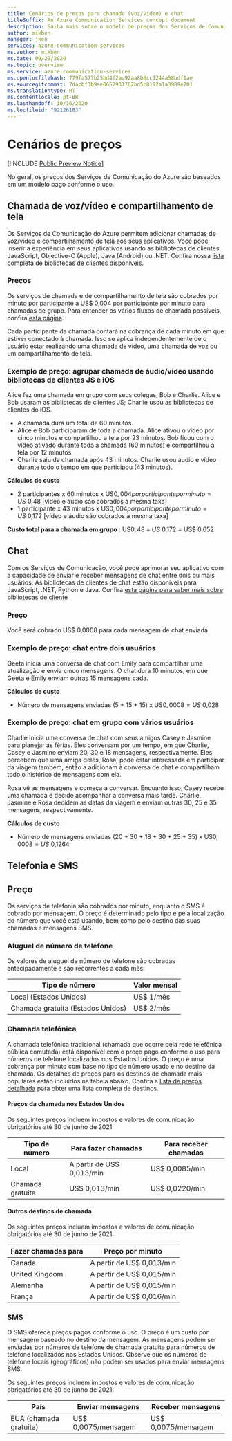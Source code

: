 ```yaml
---
title: Cenários de preços para chamada (voz/vídeo) e chat
titleSuffix: An Azure Communication Services concept document
description: Saiba mais sobre o modelo de preços dos Serviços de Comunicação.
author: mikben
manager: jken
services: azure-communication-services
ms.author: mikben
ms.date: 09/29/2020
ms.topic: overview
ms.service: azure-communication-services
ms.openlocfilehash: 779fa577b25bd4f2aa92aa8b8cc1244a58bdf1ae
ms.sourcegitcommit: 7dacbf3b9ae0652931762bd5c8192a1a3989e701
ms.translationtype: HT
ms.contentlocale: pt-BR
ms.lasthandoff: 10/16/2020
ms.locfileid: "92126183"
---
```

# <a name="pricing-scenarios"></a>Cenários de preços

[!INCLUDE [Public Preview Notice](../includes/public-preview-include.md)]


No geral, os preços dos Serviços de Comunicação do Azure são baseados em um modelo pago conforme o uso.

## <a name="voicevideo-calling-and-screen-sharing"></a>Chamada de voz/vídeo e compartilhamento de tela

Os Serviços de Comunicação do Azure permitem adicionar chamadas de voz/vídeo e compartilhamento de tela aos seus aplicativos. Você pode inserir a experiência em seus aplicativos usando as bibliotecas de clientes JavaScript, Objective-C (Apple), Java (Android) ou .NET. Confira nossa [lista completa de bibliotecas de clientes disponíveis](./sdk-options.md).

### <a name="pricing"></a>Preços

Os serviços de chamada e de compartilhamento de tela são cobrados por minuto por participante a US$ 0,004 por participante por minuto para chamadas de grupo. Para entender os vários fluxos de chamada possíveis, confira [esta página](./call-flows.md).

Cada participante da chamada contará na cobrança de cada minuto em que estiver conectado à chamada. Isso se aplica independentemente de o usuário estar realizando uma chamada de vídeo, uma chamada de voz ou um compartilhamento de tela.

### <a name="pricing-example-group-audiovideo-call-using-js-and-ios-client-libraries"></a>Exemplo de preço: agrupar chamada de áudio/vídeo usando bibliotecas de clientes JS e iOS

Alice fez uma chamada em grupo com seus colegas, Bob e Charlie. Alice e Bob usaram as bibliotecas de clientes JS; Charlie usou as bibliotecas de clientes do iOS.

- A chamada dura um total de 60 minutos.
- Alice e Bob participaram de toda a chamada. Alice ativou o vídeo por cinco minutos e compartilhou a tela por 23 minutos. Bob ficou com o vídeo ativado durante toda a chamada (60 minutos) e compartilhou a tela por 12 minutos.
- Charlie saiu da chamada após 43 minutos. Charlie usou áudio e vídeo durante todo o tempo em que participou (43 minutos).

**Cálculos de custo**

- 2 participantes x 60 minutos x US$ 0,004 por participante por minuto = US$ 0,48 [vídeo e áudio são cobrados à mesma taxa]
- 1 participante x 43 minutos x US$ 0,004 por participante por minuto = US$ 0,172 [vídeo e áudio são cobrados à mesma taxa]

**Custo total para a chamada em grupo** : US$ 0,48 + US$ 0,172 = US$ 0,652

## <a name="chat"></a>Chat

Com os Serviços de Comunicação, você pode aprimorar seu aplicativo com a capacidade de enviar e receber mensagens de chat entre dois ou mais usuários. As bibliotecas de clientes de chat estão disponíveis para JavaScript, .NET, Python e Java. Confira [esta página para saber mais sobre bibliotecas de cliente](./sdk-options.md)

### <a name="price"></a>Preço

Você será cobrado US$ 0,0008 para cada mensagem de chat enviada.

### <a name="pricing-example-chat-between-two-users"></a>Exemplo de preço: chat entre dois usuários 

Geeta inicia uma conversa de chat com Emily para compartilhar uma atualização e envia cinco mensagens. O chat dura 10 minutos, em que Geeta e Emily enviam outras 15 mensagens cada.

**Cálculos de custo** 
- Número de mensagens enviadas (5 + 15 + 15) x US$ 0,0008 = US$ 0,028

### <a name="pricing-example-group-chat-with-multiple-users"></a>Exemplo de preço: chat em grupo com vários usuários 

Charlie inicia uma conversa de chat com seus amigos Casey e Jasmine para planejar as férias. Eles conversam por um tempo, em que Charlie, Casey e Jasmine enviam 20, 30 e 18 mensagens, respectivamente. Eles percebem que uma amiga deles, Rosa, pode estar interessada em participar da viagem também, então a adicionam à conversa de chat e compartilham todo o histórico de mensagens com ela. 

Rosa vê as mensagens e começa a conversar. Enquanto isso, Casey recebe uma chamada e decide acompanhar a conversa mais tarde. Charlie, Jasmine e Rosa decidem as datas da viagem e enviam outras 30, 25 e 35 mensagens, respectivamente.

**Cálculos de custo** 

- Número de mensagens enviadas (20 + 30 + 18 + 30 + 25 + 35) x US$ 0,0008 = US$ 0,1264


## <a name="telephony-and-sms"></a>Telefonia e SMS

## <a name="price"></a>Preço 

Os serviços de telefonia são cobrados por minuto, enquanto o SMS é cobrado por mensagem. O preço é determinado pelo tipo e pela localização do número que você está usando, bem como pelo destino das suas chamadas e mensagens SMS.

### <a name="telephone-number-leasing"></a>Aluguel de número de telefone

Os valores de aluguel de número de telefone são cobradas antecipadamente e são recorrentes a cada mês:

|Tipo de número   |Valor mensal   |
|--------------|-----------|
|Local (Estados Unidos)     |US$ 1/mês        |
|Chamada gratuita (Estados Unidos) |US$ 2/mês |


### <a name="telephone-calling"></a>Chamada telefônica

A chamada telefônica tradicional (chamada que ocorre pela rede telefônica pública comutada) está disponível com o preço pago conforme o uso para números de telefone localizados nos Estados Unidos. O preço é uma cobrança por minuto com base no tipo de número usado e no destino da chamada. Os detalhes de preços para os destinos de chamada mais populares estão incluídos na tabela abaixo. Confira a [lista de preços detalhada](https://github.com/Azure/Communication/blob/master/pricing/communication-services-pstn-rates.csv) para obter uma lista completa de destinos.


#### <a name="united-states-calling-prices"></a>Preços da chamada nos Estados Unidos

Os seguintes preços incluem impostos e valores de comunicação obrigatórios até 30 de junho de 2021:

|Tipo de número   |Para fazer chamadas   |Para receber chamadas|
|--------------|-----------|------------|
|Local     |A partir de US$ 0,013/min       |US$ 0,0085/min        |
|Chamada gratuita |US$ 0,013/min   |US$ 0,0220/min |

#### <a name="other-calling-destinations"></a>Outros destinos de chamada

Os seguintes preços incluem impostos e valores de comunicação obrigatórios até 30 de junho de 2021:

|Fazer chamadas para   |Preço por minuto|
|-----------|------------|
|Canada     |A partir de US$ 0,013/min   |
|United Kingdom     |A partir de US$ 0,015/min   |
|Alemanha     |A partir de US$ 0,015/min   |
|França     |A partir de US$ 0,016/min   |


### <a name="sms"></a>SMS

O SMS oferece preços pagos conforme o uso. O preço é um custo por mensagem baseado no destino da mensagem. As mensagens podem ser enviadas por números de telefone de chamada gratuita para números de telefone localizados nos Estados Unidos. Observe que os números de telefone locais (geográficos) não podem ser usados para enviar mensagens SMS.

Os seguintes preços incluem impostos e valores de comunicação obrigatórios até 30 de junho de 2021:

|País   |Enviar mensagens|Receber mensagens|
|-----------|------------|------------|
|EUA (chamada gratuita)    |US$ 0,0075/mensagem   | US$ 0,0075/mensagem |
